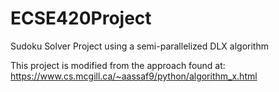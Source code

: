 # ECSE420Project
Sudoku Solver Project using a semi-parallelized DLX algorithm

This project is modified from the approach found at: https://www.cs.mcgill.ca/~aassaf9/python/algorithm_x.html
